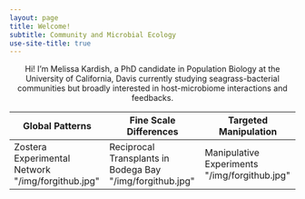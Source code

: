 ```yaml
---
layout: page
title: Welcome!
subtitle: Community and Microbial Ecology
use-site-title: true
---
```

<center>
Hi! I’m Melissa Kardish, a PhD candidate in Population Biology at the University of California, Davis currently studying seagrass-bacterial communities but broadly interested in host-microbiome interactions and feedbacks.
</center>
  
  Global Patterns | Fine Scale Differences | Targeted Manipulation
------------------|------------------------|-------
 Zostera Experimental Network "/img/forgithub.jpg"|  Reciprocal Transplants in Bodega Bay "/img/forgithub.jpg"|  Manipulative Experiments "/img/forgithub.jpg"
